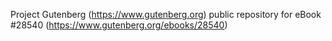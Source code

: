 Project Gutenberg (https://www.gutenberg.org) public repository for eBook #28540 (https://www.gutenberg.org/ebooks/28540)
